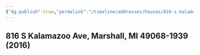 ```yaml
---
{"dg-publish":true,"permalink":"/timeline/addresses/houses/816-s-kalamazoo-ave-marshall-mi-49068-1939-2016/","dgHomeLink":true,"dgPassFrontmatter":false}
---
```


## 816 S Kalamazoo Ave, Marshall, MI 49068-1939 (2016)